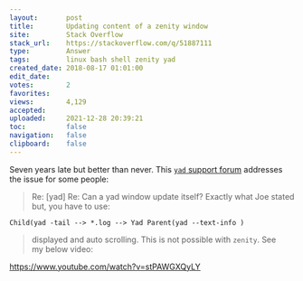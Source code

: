 ```yaml
---
layout:       post
title:        Updating content of a zenity window
site:         Stack Overflow
stack_url:    https://stackoverflow.com/q/51887111
type:         Answer
tags:         linux bash shell zenity yad
created_date: 2018-08-17 01:01:00
edit_date:    
votes:        2
favorites:    
views:        4,129
accepted:     
uploaded:     2021-12-28 20:39:21
toc:          false
navigation:   false
clipboard:    false
---
```


Seven years late but better than never. This [`yad` support forum][1] addresses the issue for some people:

> Re: [yad] Re: Can a yad window update itself? Exactly what Joe stated  
> but, you have to use:  

``` 
Child(yad -tail --> *.log --> Yad Parent(yad --text-info )

```

> displayed and auto scrolling. This is not possible with `zenity`. See  
> my below video:  

https://www.youtube.com/watch?v=stPAWGXQyLY



  [1]: https://groups.google.com/forum/#!topic/yad-common/gLnEIQEMXwg

